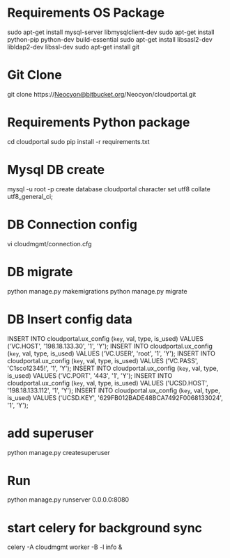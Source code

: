 # Requirements OS Package
sudo apt-get install mysql-server libmysqlclient-dev
sudo apt-get install python-pip python-dev build-essential
sudo apt-get install libsasl2-dev libldap2-dev libssl-dev
sudo apt-get install git

# Git Clone
git clone https://Neocyon@bitbucket.org/Neocyon/cloudportal.git

# Requirements Python package
cd cloudportal
sudo pip install -r requirements.txt

# Mysql DB create
mysql -u root -p
create database cloudportal character set utf8 collate utf8_general_ci;

# DB Connection config
vi cloudmgmt/connection.cfg

# DB migrate
python manage.py makemigrations
python manage.py migrate

# DB Insert config data
INSERT INTO cloudportal.ux_config (`key`, val, type, is_used) VALUES ('VC.HOST', '198.18.133.30', '1', 'Y');
INSERT INTO cloudportal.ux_config (`key`, val, type, is_used) VALUES ('VC.USER', 'root', '1', 'Y');
INSERT INTO cloudportal.ux_config (`key`, val, type, is_used) VALUES ('VC.PASS', 'C1sco12345!', '1', 'Y');
INSERT INTO cloudportal.ux_config (`key`, val, type, is_used) VALUES ('VC.PORT', '443', '1', 'Y');
INSERT INTO cloudportal.ux_config (`key`, val, type, is_used) VALUES ('UCSD.HOST', '198.18.133.112', '1', 'Y');
INSERT INTO cloudportal.ux_config (`key`, val, type, is_used) VALUES ('UCSD.KEY', '629FB012BADE48BCA7492F0068133024', '1', 'Y');


# add superuser
python manage.py createsuperuser

# Run
python manage.py runserver 0.0.0.0:8080

# start celery for background sync
celery -A cloudmgmt worker -B -l info & 

